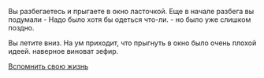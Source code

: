 Вы разбегаетесь и прыгаете в окно ласточкой. Еще в начале разбега вы подумали - Надо было хотя бы одеться что-ли. - но было уже слишком поздно.

Вы летите вниз. На ум приходит, что прыгнуть в окно было очень плохой идеей. наверное виноват зефир.

[Вспомнить свою жизнь](../../../window/win-scream/win-scream.md)
